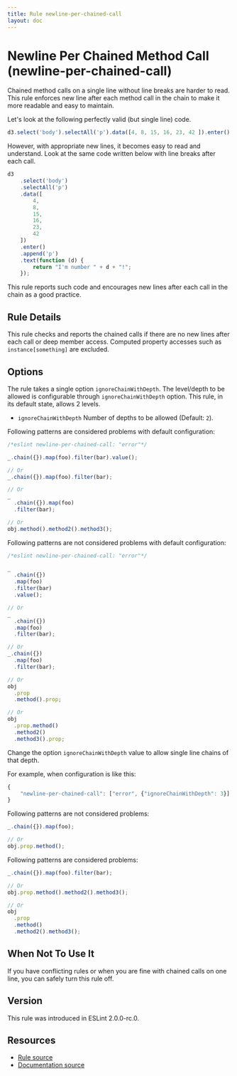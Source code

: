 ```yaml
---
title: Rule newline-per-chained-call
layout: doc
---
```

<!-- Note: No pull requests accepted for this file. See README.md in the root directory for details. -->

# Newline Per Chained Method Call (newline-per-chained-call)

Chained method calls on a single line without line breaks are harder to read. This rule enforces new line after each method call in the chain to make it more readable and easy to maintain.

Let's look at the following perfectly valid (but single line) code.

```js
d3.select('body').selectAll('p').data([4, 8, 15, 16, 23, 42 ]).enter().append('p').text(function(d) { return "I'm number " + d + "!"; });
```

However, with appropriate new lines, it becomes easy to read and understand. Look at the same code written below with line breaks after each call.

```js
d3
    .select('body')
    .selectAll('p')
    .data([
        4,
        8,
        15,
        16,
        23,
        42
    ])
    .enter()
    .append('p')
    .text(function (d) {
        return "I'm number " + d + "!";
    });
```

This rule reports such code and encourages new lines after each call in the chain as a good practice.

## Rule Details

This rule checks and reports the chained calls if there are no new lines after each call or deep member access. Computed property accesses such as `instance[something]` are excluded.

## Options

The rule takes a single option `ignoreChainWithDepth`. The level/depth to be allowed is configurable through `ignoreChainWithDepth` option. This rule, in its default state, allows 2 levels.

* `ignoreChainWithDepth` Number of depths to be allowed (Default: `2`).

Following patterns are considered problems with default configuration:

```js
/*eslint newline-per-chained-call: "error"*/

_.chain({}).map(foo).filter(bar).value();

// Or
_.chain({}).map(foo).filter(bar);

// Or
_
  .chain({}).map(foo)
  .filter(bar);

// Or
obj.method().method2().method3();
```

Following patterns are not considered problems with default configuration:

```js
/*eslint newline-per-chained-call: "error"*/

_
  .chain({})
  .map(foo)
  .filter(bar)
  .value();

// Or
_
  .chain({})
  .map(foo)
  .filter(bar);

// Or
_.chain({})
  .map(foo)
  .filter(bar);

// Or
obj
  .prop
  .method().prop;

// Or
obj
  .prop.method()
  .method2()
  .method3().prop;
```

Change the option `ignoreChainWithDepth` value to allow single line chains of that depth.

For example, when configuration is like this:

```js
{
    "newline-per-chained-call": ["error", {"ignoreChainWithDepth": 3}]
}
```

Following patterns are not considered problems:

```js
_.chain({}).map(foo);

// Or
obj.prop.method();

```

Following patterns are considered problems:

```js
_.chain({}).map(foo).filter(bar);

// Or
obj.prop.method().method2().method3();

// Or
obj
  .prop
  .method()
  .method2().method3();

```

## When Not To Use It

If you have conflicting rules or when you are fine with chained calls on one line, you can safely turn this rule off.

## Version

This rule was introduced in ESLint 2.0.0-rc.0.

## Resources

* [Rule source](https://github.com/eslint/eslint/tree/master/lib/rules/newline-per-chained-call.js)
* [Documentation source](https://github.com/eslint/eslint/tree/master/docs/rules/newline-per-chained-call.md)